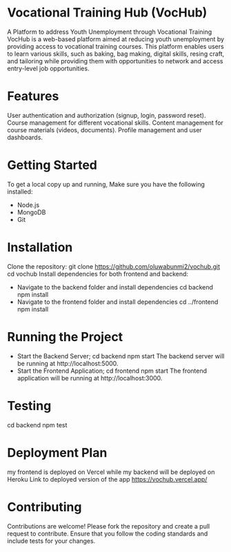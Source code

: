 # Vocational Training Hub (VocHub)
A Platform to address Youth Unemployment through Vocational Training
VocHub is a web-based platform aimed at reducing youth unemployment by providing access to vocational training courses. 
This platform enables users to learn various skills, such as baking, bag making, digital skills, resing craft, and tailoring while providing them with opportunities to network and access entry-level job opportunities.

# Features
User authentication and authorization (signup, login, password reset).
Course management for different vocational skills.
Content management for course materials (videos, documents).
Profile management and user dashboards.

# Getting Started
To get a local copy up and running, 
 Make sure you have the following installed:
 - Node.js
 - MongoDB
 - Git

# Installation
 Clone the repository:
 git clone https://github.com/oluwabunmi2/vochub.git
 cd vochub
 Install dependencies for both frontend and backend:
 - Navigate to the backend folder and install dependencies
   cd backend
   npm install
 - Navigate to the frontend folder and install dependencies
   cd ../frontend
   npm install

# Running the Project
 - Start the Backend Server;
   cd backend
   npm start
The backend server will be running at http://localhost:5000.
 - Start the Frontend Application;
   cd frontend
   npm start
The frontend application will be running at http://localhost:3000.

# Testing
cd backend
npm test

# Deployment Plan
my frontend is deployed on Vercel while my backend will be deployed on Heroku
Link to deployed version of the app https://vochub.vercel.app/
# Contributing
Contributions are welcome! Please fork the repository and create a pull request to contribute. Ensure that you follow the coding standards and include tests for your changes.
